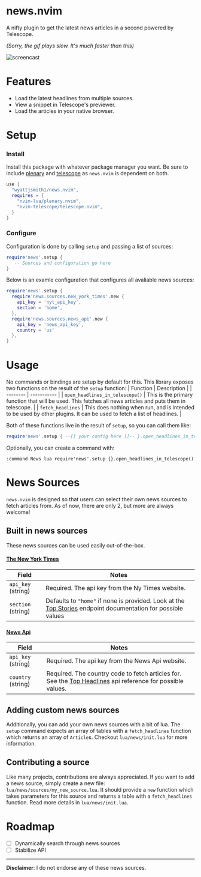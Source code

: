 # news.nvim
A nifty plugin to get the latest news articles in a second powered by Telescope.

_(Sorry, the gif plays slow. It's much faster than this)_

![screencast](https://github.com/wyattjsmith1/news.nvim/blob/main/assets/screenrecording.gif)

# Features
- Load the latest headlines from multiple sources.
- View a snippet in Telescope's previewer.
- Load the articles in your native browser.

# Setup
### Install
Install this package with whatever package manager you want. Be sure to include [plenary](https://github.com/nvim-lua/plenary.nvim) and [telescope](https://github.com/nvim-telescope/telescope.nvim) as `news.nvim` is dependent on both.
```lua
use {
  "wyattjsmith1/news.nvim",
  requires = {
    "nvim-lua/plenary.nvim",
    "nvim-telescope/telescope.nvim",
  }
}
```

### Configure
Configuration is done by calling `setup` and passing a list of sources:
```lua
require'news'.setup {
   -- Sources and configuration go here
}
```

Below is an examle configuration that configures all avaliable news sources:
```lua
require'news'.setup {
  require'news.sources.new_york_times'.new {
    api_key = 'nyt_api_key',
    section = 'home',
  },
  require'news.sources.news_api'.new {
    api_key = 'news_api_key',
    country = 'us'
  },
}
```

# Usage
No commands or bindings are setup by default for this. This library exposes two functions on the result of the `setup` function:
| Function | Description |
| -------- | ----------- |
| `open_headlines_in_telescope()` | This is the primary function that will be used. This fetches all news articles and puts them in telescope. |
| `fetch_headlines` | This does nothing when run, and is intended to be used by other plugins. It can be used to fetch a list of headlines. |

Both of these functions live in the result of `setup`, so you can call them like:
```lua
require'news'.setup { --[[ your config here ]]-- }.open_headlines_in_telescope()
```

Optionally, you can create a command with:
```vimscript
:command News lua require'news'.setup {}.open_headlines_in_telescope()
```

# News Sources
`news.nvim` is designed so that users can select their own news sources to fetch articles from. As of now, there are only 2, but more are always welcome!

## Built in news sources
These news sources can be used easily out-of-the-box.

#### [The New York Times](https://developer.nytimes.com/apis)
| Field | Notes |
| ----- | ----- |
| `api_key` (string) | Required. The api key from the Ny Times website. |
| `section` (string) | Defaults to `"home"` if none is provided. Look at the [Top Stories](https://developer.nytimes.com/docs/top-stories-product/1/routes/%7Bsection%7D.json/get) endpoint documentation for possible values |

#### [News Api](https://newsapi.org/)
| Field | Notes |
| ----- | ----- |
| `api_key` (string) | Required. The api key from the News Api website. |
| `country` (string) | Required. The country code to fetch articles for. See the [Top Headlines](https://newsapi.org/docs/endpoints/top-headlines) api reference for possible values.


## Adding custom news sources
Additionally, you can add your own news sources with a bit of lua. The `setup` command expects an array of tables with a `fetch_headlines` function which returns an array of `Article`s. Checkout `lua/news/init.lua` for more information.

## Contributing a source
Like many projects, contributions are always appreciated. If you want to add a news source, simply create a new file: `lua/news/sources/my_new_source.lua`. It should provide a `new` function which takes parameters for this source and returns a table with a `fetch_headlines` function. Read more details in `lua/news/init.lua`. 

# Roadmap
- [ ] Dynamically search through news sources
- [ ] Stabilize API

---

**Disclaimer**: I do not endorse any of these news sources.
